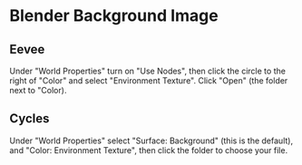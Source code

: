 # Blender Background Image

## Eevee

Under "World Properties" turn on "Use Nodes", then click the circle to the right of "Color" and select "Environment Texture". Click "Open" (the folder next to "Color).

## Cycles

Under "World Properties" select "Surface: Background" (this is the default), and "Color: Environment Texture", then click the folder to choose your file.
